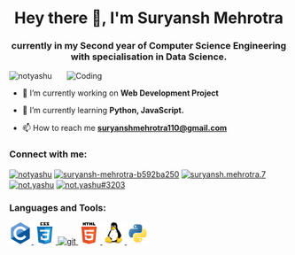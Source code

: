 <h1 align="center">Hey there 👋, I'm Suryansh Mehrotra</h1>
<h3 align="center">currently in my Second year of Computer Science Engineering with specialisation in Data Science.</h3>
<img align="right" alt="Coding" width="400" src="https://i.pinimg.com/originals/e4/26/70/e426702edf874b181aced1e2fa5c6cde.gif">

<p align="left"> <img src="https://komarev.com/ghpvc/?username=notyashu&label=Profile%20views&color=0e75b6&style=flat" alt="notyashu" /> </p>

- 🔭 I’m currently working on **Web Development Project**

- 🌱 I’m currently learning **Python, JavaScript.**

- 📫 How to reach me **suryanshmehrotra110@gmail.com**

<h3 align="left">Connect with me:</h3>
<p align="left">
<a href="https://codepen.io/notyashu" target="blank"><img align="center" src="https://raw.githubusercontent.com/rahuldkjain/github-profile-readme-generator/master/src/images/icons/Social/codepen.svg" alt="notyashu" height="30" width="40" /></a>
<a href="https://linkedin.com/in/suryansh-mehrotra-b592ba250" target="blank"><img align="center" src="https://raw.githubusercontent.com/rahuldkjain/github-profile-readme-generator/master/src/images/icons/Social/linked-in-alt.svg" alt="suryansh-mehrotra-b592ba250" height="30" width="40" /></a>
<a href="https://fb.com/suryansh.mehrotra.7" target="blank"><img align="center" src="https://raw.githubusercontent.com/rahuldkjain/github-profile-readme-generator/master/src/images/icons/Social/facebook.svg" alt="suryansh.mehrotra.7" height="30" width="40" /></a>
<a href="https://instagram.com/not.yashu" target="blank"><img align="center" src="https://raw.githubusercontent.com/rahuldkjain/github-profile-readme-generator/master/src/images/icons/Social/instagram.svg" alt="not.yashu" height="30" width="40" /></a>
<a href="https://discord.gg/not.yashu#3203" target="blank"><img align="center" src="https://raw.githubusercontent.com/rahuldkjain/github-profile-readme-generator/master/src/images/icons/Social/discord.svg" alt="not.yashu#3203" height="30" width="40" /></a>
</p>

<h3 align="left">Languages and Tools:</h3>
<p align="left"> <a href="https://www.cprogramming.com/" target="_blank" rel="noreferrer"> <img src="https://raw.githubusercontent.com/devicons/devicon/master/icons/c/c-original.svg" alt="c" width="40" height="40"/> </a> <a href="https://www.w3schools.com/css/" target="_blank" rel="noreferrer"> <img src="https://raw.githubusercontent.com/devicons/devicon/master/icons/css3/css3-original-wordmark.svg" alt="css3" width="40" height="40"/> </a> <a href="https://git-scm.com/" target="_blank" rel="noreferrer"> <img src="https://www.vectorlogo.zone/logos/git-scm/git-scm-icon.svg" alt="git" width="40" height="40"/> </a> <a href="https://www.w3.org/html/" target="_blank" rel="noreferrer"> <img src="https://raw.githubusercontent.com/devicons/devicon/master/icons/html5/html5-original-wordmark.svg" alt="html5" width="40" height="40"/> </a> <a href="https://www.linux.org/" target="_blank" rel="noreferrer"> <img src="https://raw.githubusercontent.com/devicons/devicon/master/icons/linux/linux-original.svg" alt="linux" width="40" height="40"/> </a> <a href="https://www.python.org" target="_blank" rel="noreferrer"> <img src="https://raw.githubusercontent.com/devicons/devicon/master/icons/python/python-original.svg" alt="python" width="40" height="40"/> </a> </p>

<!--
<p><img align="left" src="https://github-readme-stats.vercel.app/api/top-langs?username=notyashu&show_icons=true&locale=en&layout=compact" alt="notyashu" /></p>

<p>&nbsp;<img align="center" src="https://github-readme-stats.vercel.app/api?username=notyashu&show_icons=true&locale=en" alt="notyashu" /></p>

<p><img align="center" src="https://github-readme-streak-stats.herokuapp.com/?user=notyashu&" alt="notyashu" /></p>
-->
